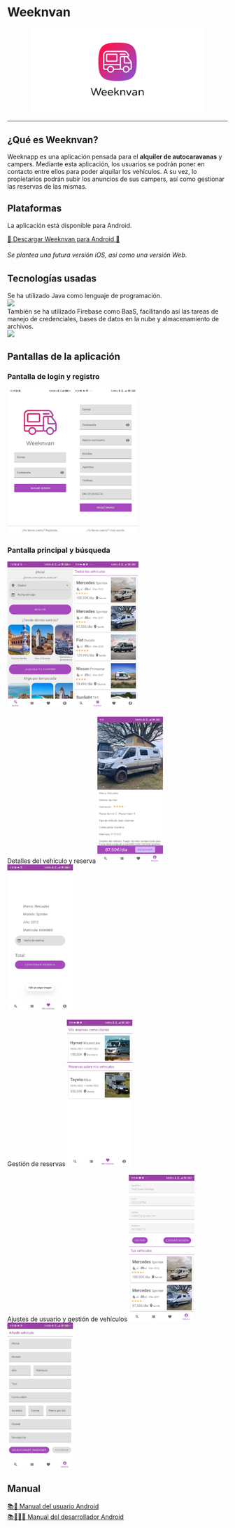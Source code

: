 # Weeknvan
<p align="center">
  <img src="https://github.com/arodriguezh09/weeknvan/blob/main/media/play_store_feature_graphic_alpha.png" width="400" >
</p>

-----

## ¿Qué es Weeknvan?
  Weeknapp es una aplicación pensada para el **alquiler de autocaravanas** y campers. Mediante esta aplicación, los usuarios se podrán poner en contacto entre ellos para poder alquilar los vehículos. A su vez, lo propietarios podrán subir los anuncios de sus campers, así como gestionar las reservas de las mismas.

## Plataformas
  La aplicación está disponible para Android.

[📱 Descargar Weeknvan para Android 📱](https://github.com/arodriguezh09/weeknvan/raw/master/Weeknvan.apk "Descargar Weeknvan para Android")

###### Se plantea una futura versión iOS, así como una versión Web.


## Tecnologías usadas
Se ha utilizado Java como lenguaje de programación.
<br>
<a href="https://www.java.com/">
    <img src="https://1000marcas.net/wp-content/uploads/2020/11/Java-logo.png" width="200">
</a>
<br>
También se ha utilizado Firebase como BaaS, facilitando así las tareas de manejo de credenciales, bases de datos en la nube y almacenamiento de archivos.
<br>
<a href="https://firebase.google.com/">
    <img src="https://firebase.google.com/images/brand-guidelines/logo-built_black.png" width="200">
</a>
<br>
## Pantallas de la aplicación
### Pantalla de login y registro
<img src="https://github.com/arodriguezh09/weeknvan/blob/main/pantallas/1.jpg" width="150"><img src="https://github.com/arodriguezh09/weeknvan/blob/main/pantallas/2.jpg" width="150">
### Pantalla principal y búsqueda
<img src="https://github.com/arodriguezh09/weeknvan/blob/main/pantallas/3.jpg" width="150"><img src="https://github.com/arodriguezh09/weeknvan/blob/main/pantallas/4.jpg" width="150">
<br><br>
Detalles del vehículo y reserva
<img src="https://github.com/arodriguezh09/weeknvan/blob/main/pantallas/5.jpg" width="150"><img src="https://github.com/arodriguezh09/weeknvan/blob/main/pantallas/6.jpg" width="150">
<br><br>
Gestión de reservas
<img src="https://github.com/arodriguezh09/weeknvan/blob/main/pantallas/7.jpg" width="150">
<br><br>
Ajustes de usuario y gestión de vehículos
<img src="https://github.com/arodriguezh09/weeknvan/blob/main/pantallas/8.jpg" width="150"><img src="https://github.com/arodriguezh09/weeknvan/blob/main/pantallas/9.jpg" width="150">
<br>
## Manual
[📚👤 Manual del usuario Android](https://github.com/arodriguezh09/weeknvan/blob/main/manuales/ManualTecnico_Weeknvan.pdf "Descargar manual")
<br>
[📚👨🏻‍💻 Manual del desarrollador Android](https://github.com/arodriguezh09/weeknvan/blob/main/manuales/ManualUsuario_Weeknvan.pdf "Descargar manual")


